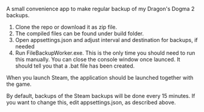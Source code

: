 A small convenience app to make regular backup of my Dragon's Dogma 2 backups.

1. Clone the repo or download it as zip file.
2. The compiled files can be found under build folder. 
3. Open appsettings.json and adjust interval and destination for backups, if needed
4. Run FileBackupWorker.exe. This is the only time you should need to run this manually. You can close the console window once launced.
   It should tell you that a .bat file has been created. 
 
When you launch Steam, the application should be launched together with the game.

By default, backups of the Steam backups will be done every 15 minutes. If you want to change this, edit appsettings.json, as described above.
